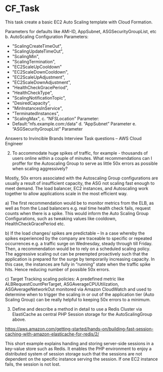 # CF_Task

This task create a basic EC2 Auto Scaling template with Cloud Formation. 

Parameters for defaults like AMI-ID, AppSubnet, ASGSecurityGroupList, etc
b. AutoScaling Configuration Parameters:
- "ScalingCreateTimeOut",
- "ScalingUpdateTimeOut",
- "ScalingMin",
- "ScalingTermination",
- "EC2ScaleUpCooldown"
- "EC2ScaleDownCooldown",
- "EC2ScaleUpAdjustment",
- "EC2ScaleDownAdjustment",
- "HealthCheckGracePeriod",
- "HealthCheckType",
- "ScalingNotificationTopic",
- "DesiredCapacity",
- "MinInstancesInService",
- "TerminatedInstances",
- "ScalingMax",
c. “NFSLocation” Parameter:
- Default:“nfs.example.com:/data”
d. “AppSubnet” Parameter
e. “ASGSecurityGroupList” Parameter



Answers to Invincible Brands Interview Task questions – AWS Cloud Engineer

2. To accommodate huge spikes of traffic, for example - thousands of users online within a couple of minutes. What recommendations can I proffer for the Autoscaling Group to serve as little 50x errors as possible when scaling aggressively?

Mostly, 50x errors associated with the Autoscaling Group configurations are usually a result of insufficient capacity, the ASG not scaling fast enough to meet demand. The load balancer, EC2 instances, and Autoscaling work together to allow applications scale in the most efficient way.

a)	The first recommendation would be to monitor metrics from the ELB, as well as from the Load balancers e.g. real time health check fails, request counts when there is a spike. This would inform the Auto Scaling Group Configurations, such as tweaking values like cooldown, HealthCheckGracePeriod etc.

b)	If the load changes/ spikes are predictable – In a case whereby the spikes experienced by the company are traceable to specific or repeated occurrences e.g. a traffic surge on Wednesday, steady through till Friday. Then, a recommendation would be to rely on a scheduled scaling policy. The aggressive scaling out can be preempted proactively such that the application is prepared for the surge by temporarily increasing capacity. In this case, the instances are fully in “running” state when the traffic spike hits. Hence reducing number of possible 50x errors.

c)	Target Tracking scaling policies: A predefined metric like ALBRequestCountPerTarget, ASGAverageCPUUtilization, ASGAverageNetworkOut monitored via Amazon CloudWatch and used to determine when to trigger the scaling in or out of the application tier (Auto Scaling Group) can be really helpful to keeping 50x errors to a minimum.

3. Define and describe a method in detail to use a Redis Cluster via ElastiCache as central PHP Session storage for the AutoScalingGroup above.

https://aws.amazon.com/getting-started/hands-on/building-fast-session-caching-with-amazon-elasticache-for-redis/2/

This short example explains handing and storing server-side sessions in a key-value store such as Redis. It enables the PHP environment to enjoy a distributed system of session storage such that the sessions are not dependent on the specific instance serving the session. If one EC2 instance fails, the session is not lost.



